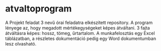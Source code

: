 # atvaltoprogram
A Projekt feladat 3 nevű órai feladatra elkészített repository.
A program lényege az, hogy megadott mértékegységeket képes átváltani. 3 fajta átváltásra képes: hossz, tömeg, űrtartalom. 
A munkafelosztás egy Excel táblázatban, a részletes dokumentáció pedig egy Word dokumentumban lesz olvasható.
